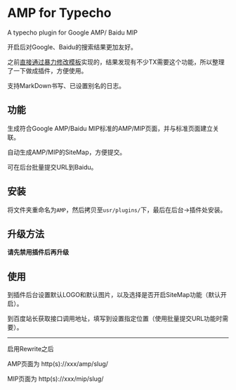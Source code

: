 # AMP for Typecho
 A typecho plugin for Google AMP/ Baidu MIP

开启后对Google、Baidu的搜索结果更加友好。

之前[直接通过暴力修改模板][1]实现的，结果发现有不少TX需要这个功能，所以整理了一下做成插件，方便使用。

支持MarkDown书写、已设置别名的日志。

## 功能

 生成符合Google AMP/Baidu MIP标准的AMP/MIP页面，并与标准页面建立关联。

 自动生成AMP/MIP的SiteMap，方便提交。
 
 可在后台批量提交URL到Baidu。


## 安装

将文件夹重命名为`AMP`，然后拷贝至`usr/plugins/`下，最后在后台->插件处安装。


## 升级方法

**请先禁用插件后再升级**

## 使用

到插件后台设置默认LOGO和默认图片，以及选择是否开启SiteMap功能（默认开启）。

到百度站长获取接口调用地址，填写到设置指定位置（使用批量提交URL功能时需要）。


---

启用Rewrite之后

AMP页面为 http(s)://xxx/amp/slug/

MIP页面为 http(s)://xxx/mip/slug/




  [1]: https://holmesian.org/typecho-upgrade-AMP